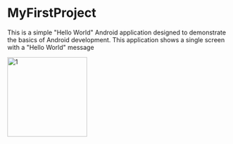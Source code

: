 # MyFirstProject

This is a simple "Hello World" Android application designed to demonstrate the basics of Android development. 
This application shows a single screen with a "Hello World" message


<img width="181" alt="1" src="https://github.com/MusoreJanvier/MyFirstProject/assets/173166082/4e4ee493-400f-4ddb-a8ba-a821530bd295">

